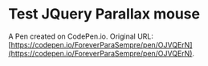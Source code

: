 # Test JQuery Parallax mouse

A Pen created on CodePen.io. Original URL: [https://codepen.io/ForeverParaSempre/pen/OJVQErN](https://codepen.io/ForeverParaSempre/pen/OJVQErN).


